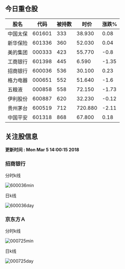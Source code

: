 
## 今日重仓股 

|股名|代码|被持数|时价|涨跌%|
|---|---|---|---|---|
|中国太保|601601|333|38.930|0.08|
|新华保险|601336|360|52.030|0.04|
|美的集团|000333|423|55.770|-0.8|
|工商银行|601398|445|6.590|-1.35|
|招商银行|600036|536|30.100|0.23|
|格力电器|000651|552|51.640|-1.6|
|五粮液|000858|558|72.150|-1.73|
|伊利股份|600887|620|32.230|-0.12|
|贵州茅台|600519|712|720.880|-2.11|
|中国平安|601318|868|67.800|0.18|

## 关注股信息
**更新时间 : Mon Mar  5 14:00:15 2018**
### 招商银行 
分时k线

![600036min](http://image.sinajs.cn/newchart/min/n/sh600036.gif)

日k线

![600036day](http://image.sinajs.cn/newchart/daily/n/sh600036.gif)

### 京东方Ａ 
分时k线

![000725min](http://image.sinajs.cn/newchart/min/n/sz000725.gif)

日k线

![000725day](http://image.sinajs.cn/newchart/daily/n/sz000725.gif)
